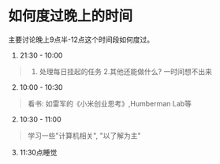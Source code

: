 # 如何度过晚上的时间

主要讨论晚上9点半-12点这个时间段如何度过。

1. 21:30 - 10:00
> 1. 处理每日挂起的任务 2.其他还能做什么? 一时间想不出来
2. 10:00 - 10:30
> 看书: 如雷军的《小米创业思考》,Humberman Lab等
2. 10:30 - 11:00
> 学习一些"计算机相关", "以了解为主"
3. 11:30点睡觉
